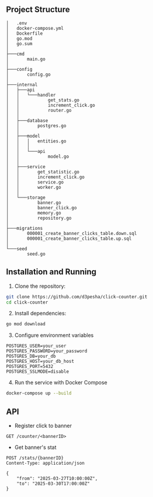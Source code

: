 ## Project Structure

```plaintext
│   .env
│   docker-compose.yml
│   Dockerfile
│   go.mod
│   go.sum
│
├───cmd
│       main.go
│
├───config
│       config.go
│
├───internal
│   ├───api
│   │   └───handler
│   │           get_stats.go
│   │           increment_click.go
│   │           router.go
│   │
│   ├───database
│   │       postgres.go
│   │
│   ├───model
│   │   │   entities.go
│   │   │
│   │   └───api
│   │           model.go
│   │
│   ├───service
│   │       get_statistic.go
│   │       increment_click.go
│   │       service.go
│   │       worker.go
│   │
│   └───storage
│           banner.go
│           banner_click.go
│           memory.go
│           repository.go
│
├───migrations
│       000001_create_banner_clicks_table.down.sql
│       000001_create_banner_clicks_table.up.sql
│
└───seed
        seed.go
```

## Installation and Running

1. Clone the repository:
``` sh
git clone https://github.com/d3pesha/click-counter.git
cd click-counter
```

2. Install dependencies:
```sh
go mod download
```

3. Configure environment variables
```
POSTGRES_USER=your_user
POSTGRES_PASSWORD=your_password
POSTGRES_DB=your_db
POSTGRES_HOST=your_db_host
POSTGRES_PORT=5432
POSTGRES_SSLMODE=disable
```

4. Run the service with Docker Compose
```sh
docker-compose up --build
```

## API 

- Register click to banner
```http
GET /counter/<bannerID>
```

- Get banner's stat
```http
POST /stats/{bannerID}
Content-Type: application/json

{
    "from": "2025-03-27T10:00:00Z",
    "to": "2025-03-30T17:00:00Z"
}
```